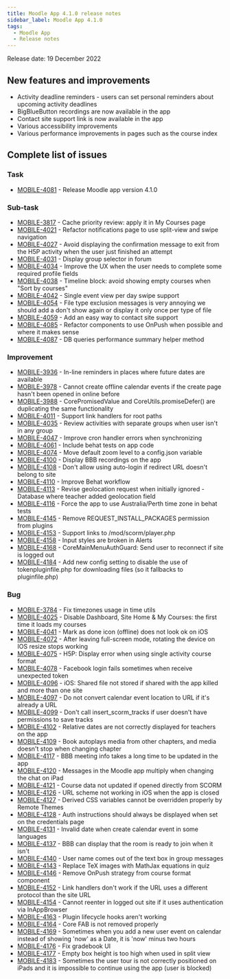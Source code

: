 ```yaml
---
title: Moodle App 4.1.0 release notes
sidebar_label: Moodle App 4.1.0
tags:
  - Moodle App
  - Release notes
---
```


Release date: 19 December 2022

## New features and improvements

- Activity deadline reminders - users can set personal reminders about upcoming activity deadlines
- BigBlueButton recordings are now available in the app
- Contact site support link is now available in the app
- Various accessibility improvements
- Various performance improvements in pages such as the course index

## Complete list of issues

### Task

- [MOBILE-4081](https://moodle.atlassian.net/browse/MOBILE-4081) - Release Moodle app version 4.1.0

### Sub-task

- [MOBILE-3817](https://moodle.atlassian.net/browse/MOBILE-3817) - Cache priority review: apply it in My Courses page
- [MOBILE-4021](https://moodle.atlassian.net/browse/MOBILE-4021) - Refactor notifications page to use split-view and swipe navigation
- [MOBILE-4027](https://moodle.atlassian.net/browse/MOBILE-4027) - Avoid displaying the confirmation message to exit from the H5P activity when the user just finished an attempt
- [MOBILE-4031](https://moodle.atlassian.net/browse/MOBILE-4031) - Display group selector in forum
- [MOBILE-4034](https://moodle.atlassian.net/browse/MOBILE-4034) - Improve the UX when the user needs to complete some required profile fields
- [MOBILE-4038](https://moodle.atlassian.net/browse/MOBILE-4038) - Timeline block: avoid showing empty courses when "Sort by courses"
- [MOBILE-4042](https://moodle.atlassian.net/browse/MOBILE-4042) - Single event view per day swipe support
- [MOBILE-4054](https://moodle.atlassian.net/browse/MOBILE-4054) - File type exclusion messages is very annoying we should add a don't show again or display it only once per type of file
- [MOBILE-4059](https://moodle.atlassian.net/browse/MOBILE-4059) - Add an easy way to contact site support
- [MOBILE-4085](https://moodle.atlassian.net/browse/MOBILE-4085) - Refactor components to use OnPush when possible and where it makes sense
- [MOBILE-4087](https://moodle.atlassian.net/browse/MOBILE-4087) - DB queries performance summary helper method

### Improvement

<!-- cspell:ignore tokenpluginfile,pluginfile -->

- [MOBILE-3936](https://moodle.atlassian.net/browse/MOBILE-3936) - In-line reminders in places where future dates are available
- [MOBILE-3978](https://moodle.atlassian.net/browse/MOBILE-3978) - Cannot create offline calendar events if the create page hasn't been opened in online before
- [MOBILE-3988](https://moodle.atlassian.net/browse/MOBILE-3988) - CorePromisedValue and CoreUtils.promiseDefer() are duplicating the same functionality
- [MOBILE-4011](https://moodle.atlassian.net/browse/MOBILE-4011) - Support link handlers for root paths
- [MOBILE-4035](https://moodle.atlassian.net/browse/MOBILE-4035) - Review activities with separate groups when user isn't in any group
- [MOBILE-4047](https://moodle.atlassian.net/browse/MOBILE-4047) - Improve cron handler errors when synchronizing
- [MOBILE-4061](https://moodle.atlassian.net/browse/MOBILE-4061) - Include behat tests on app code
- [MOBILE-4074](https://moodle.atlassian.net/browse/MOBILE-4074) - Move default zoom level to a config.json variable
- [MOBILE-4100](https://moodle.atlassian.net/browse/MOBILE-4100) - Display BBB recordings on the app
- [MOBILE-4108](https://moodle.atlassian.net/browse/MOBILE-4108) - Don't allow using auto-login if redirect URL doesn't belong to site
- [MOBILE-4110](https://moodle.atlassian.net/browse/MOBILE-4110) - Improve Behat workflow
- [MOBILE-4113](https://moodle.atlassian.net/browse/MOBILE-4113) - Revise geolocation request when initially ignored - Database where teacher added geolocation field
- [MOBILE-4116](https://moodle.atlassian.net/browse/MOBILE-4116) - Force the app to use Australia/Perth time zone in behat tests
- [MOBILE-4145](https://moodle.atlassian.net/browse/MOBILE-4145) - Remove REQUEST_INSTALL_PACKAGES permission from plugins
- [MOBILE-4153](https://moodle.atlassian.net/browse/MOBILE-4153) - Support links to /mod/scorm/player.php
- [MOBILE-4158](https://moodle.atlassian.net/browse/MOBILE-4158) - Input styles are broken in Alerts
- [MOBILE-4168](https://moodle.atlassian.net/browse/MOBILE-4168) - CoreMainMenuAuthGuard: Send user to reconnect if site is logged out
- [MOBILE-4184](https://moodle.atlassian.net/browse/MOBILE-4184) - Add new config setting to disable the use of tokenpluginfile.php for downloading files (so it fallbacks to pluginfile.php)

### Bug

- [MOBILE-3784](https://moodle.atlassian.net/browse/MOBILE-3784) - Fix timezones usage in time utils
- [MOBILE-4025](https://moodle.atlassian.net/browse/MOBILE-4025) - Disable Dashboard, Site Home & My Courses: the first time it loads my courses
- [MOBILE-4041](https://moodle.atlassian.net/browse/MOBILE-4041) - Mark as done icon (offline) does not look ok on iOS
- [MOBILE-4072](https://moodle.atlassian.net/browse/MOBILE-4072) - After leaving full-screen mode, rotating the device on IOS resize stops working
- [MOBILE-4075](https://moodle.atlassian.net/browse/MOBILE-4075) - H5P: Display error when using single activity course format
- [MOBILE-4078](https://moodle.atlassian.net/browse/MOBILE-4078) - Facebook login fails sometimes when receive unexpected token
- [MOBILE-4096](https://moodle.atlassian.net/browse/MOBILE-4096) - iOS: Shared file not stored if shared with the app killed and more than one site
- [MOBILE-4097](https://moodle.atlassian.net/browse/MOBILE-4097) - Do not convert calendar event location to URL if it's already a URL
- [MOBILE-4099](https://moodle.atlassian.net/browse/MOBILE-4099) - Don't call insert_scorm_tracks if user doesn't have permissions to save tracks
- [MOBILE-4102](https://moodle.atlassian.net/browse/MOBILE-4102) - Relative dates are not correctly displayed for teachers on the app
- [MOBILE-4109](https://moodle.atlassian.net/browse/MOBILE-4109) - Book autoplays media from other chapters, and media doesn't stop when changing chapter
- [MOBILE-4117](https://moodle.atlassian.net/browse/MOBILE-4117) - BBB meeting info takes a long time to be updated in the app
- [MOBILE-4120](https://moodle.atlassian.net/browse/MOBILE-4120) - Messages in the Moodle app multiply when changing the chat on iPad
- [MOBILE-4121](https://moodle.atlassian.net/browse/MOBILE-4121) - Course data not updated if opened directly from SCORM
- [MOBILE-4126](https://moodle.atlassian.net/browse/MOBILE-4126) - URL scheme not working in iOS when the app is closed
- [MOBILE-4127](https://moodle.atlassian.net/browse/MOBILE-4127) - Derived CSS variables cannot be overridden properly by Remote Themes
- [MOBILE-4128](https://moodle.atlassian.net/browse/MOBILE-4128) - Auth instructions should always be displayed when set on the credentials page
- [MOBILE-4131](https://moodle.atlassian.net/browse/MOBILE-4131) - Invalid date when create calendar event in some languages
- [MOBILE-4137](https://moodle.atlassian.net/browse/MOBILE-4137) - BBB can display that the room is ready to join when it isn't
- [MOBILE-4140](https://moodle.atlassian.net/browse/MOBILE-4140) - User name comes out of the text box in group messages
- [MOBILE-4143](https://moodle.atlassian.net/browse/MOBILE-4143) - Replace TeX images with MathJax equations in quiz
- [MOBILE-4146](https://moodle.atlassian.net/browse/MOBILE-4146) - Remove OnPush strategy from course format component
- [MOBILE-4152](https://moodle.atlassian.net/browse/MOBILE-4152) - Link handlers don't work if the URL uses a different protocol than the site URL
- [MOBILE-4154](https://moodle.atlassian.net/browse/MOBILE-4154) - Cannot reenter in logged out site if it uses authentication via InAppBrowser
- [MOBILE-4163](https://moodle.atlassian.net/browse/MOBILE-4163) - Plugin lifecycle hooks aren't working
- [MOBILE-4164](https://moodle.atlassian.net/browse/MOBILE-4164) - Core FAB is not removed properly
- [MOBILE-4169](https://moodle.atlassian.net/browse/MOBILE-4169) - Sometimes when you add a new user event on calendar instead of showing 'now' as a Date, it is 'now' minus two hours
- [MOBILE-4176](https://moodle.atlassian.net/browse/MOBILE-4176) - Fix gradebook UI
- [MOBILE-4177](https://moodle.atlassian.net/browse/MOBILE-4177) - Empty box height is too high when used in split view
- [MOBILE-4183](https://moodle.atlassian.net/browse/MOBILE-4183) - Sometimes the user tour is not correctly positioned on iPads and it is impossible to continue using the app (user is blocked)
